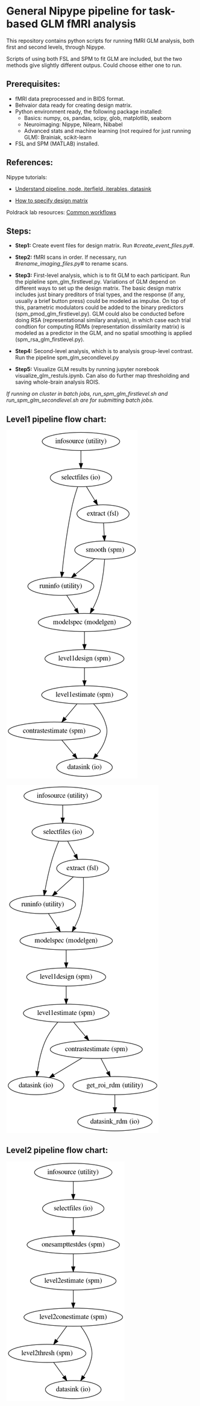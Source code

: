 # General Nipype pipeline for task-based GLM fMRI analysis
This repository contains python scripts for running fMRI GLM analysis, both first and second levels, through Nipype. 

Scripts of using both FSL and SPM to fit GLM are included, but the two methods give slightly different outpus. Could choose either one to run.

## Prerequisites: 

+ fMRI data preprocessed and in BIDS format.
+ Behvaior data ready for creating design matrix.
+ Python environment ready, the following package installed: 
  + Basics: numpy, os, pandas, scipy, glob, matplotlib, seaborn
  + Neuroimaging: Nipype, Nilearn, Nibabel
  + Advanced stats and machine learning (not required for just running GLM): Brainiak, scikit-learn
+ FSL and SPM (MATLAB) installed.

## References:

Nipype tutorials: 

+ [Understand pipeline, node, iterfield, iterables, datasink](https://nipype.readthedocs.io/en/0.11.0/users/pipeline_tutorial.html) 

+ [How to specify design matrix](https://nipype.readthedocs.io/en/0.11.0/users/model_specification.html)

Poldrack lab resources: [Common workflows](https://github.com/poldracklab/niworkflows/tree/master/niworkflows)


## Steps:

+ **Step1:** Create event files for design matrix. Run #*create_event_files.py*#.

+ **Step2:** fMRI scans in order. If necessary, run #*rename_imaging_files.py*# to rename scans.

+ **Step3:** First-level analysis, which is to fit GLM to each participant. Run the pipleline spm_glm_firstlevel.py. Variations of GLM depend on different ways to set up the design matrix. The basic design matrix includes just binary preditors of trial types, and the response (if any, usually a brief button press) could be modeled as impulse. On top of this, parametric modulators could be added to the binary predictors (spm_pmod_glm_firstlevel.py). GLM could also be conducted before doing RSA (representational similary analysis), in which case each trial condtion for computing RDMs (representation dissimilarity matrix) is modeled as a predictor in the GLM, and no spatial smoothing is applied (spm_rsa_glm_firstlevel.py).

+ **Step4:** Second-level analysis, which is to analysis group-level contrast. Run the pipeline spm_glm_secondlevel.py

+ **Step5:** Visualize GLM results by running jupyter norebook visualize_glm_restuls.ipynb. Can also do further map thresholding and saving whole-brain analysis ROIS.

*If running on cluster in batch jobs, run_spm_glm_firstlevel.sh and run_spm_glm_secondlevel.sh are for submitting batch jobs.*

## Level1 pipeline flow chart:

![Level1 flowchart](https://github.com/LevyDecisionNeuroLab/fmri_task_glm/blob/master/graphs/graph.png)


![Level1 flowchart for RSA GLM](https://github.com/LevyDecisionNeuroLab/fmri_task_glm/blob/master/graphs/graph_rsa.png)

## Level2 pipeline flow chart:

![Level2 flowchart](https://github.com/LevyDecisionNeuroLab/fmri_task_glm/blob/master/graphs/graph_l2.png)
